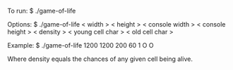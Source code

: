 To run:
$ ./game-of-life

Options:
$ ./game-of-life < width > < height > < console width > < console height > < density > < young cell char > < old cell char >

Example:
$ ./game-of-life 1200 1200 200 60 1 O O

Where density equals the chances of any given cell being alive.
